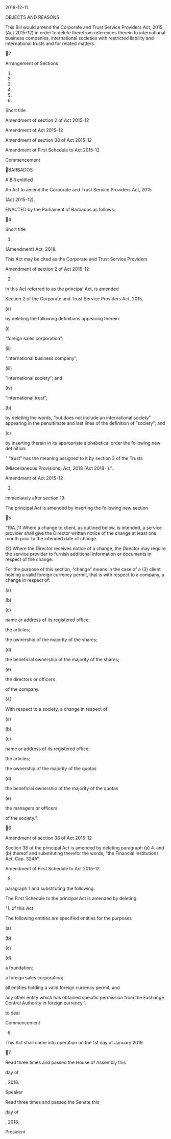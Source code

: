 2018-12-11

OBJECTS AND REASONS

This Bill would amend the Corporate and Trust Service Providers Act, 2015
(Act  2015-12)  in  order  to  delete  therefrom  references  therein  to  international
business  companies,  international  societies  with  restricted  liability  and
international trusts and for related matters.

2

Arrangement of Sections

1.

2.

3.

4.

5.

6.

Short title

Amendment of section 2 of Act 2015-12

Amendment of Act 2015–12

Amendment of section 38 of Act 2015-12

Amendment of First Schedule to Act 2015-12

Commencement

BARBADOS

A Bill entitled

An  Act  to  amend  the  Corporate  and  Trust  Service  Providers  Act,  2015

(Act 2015-12).

ENACTED by the Parliament of Barbados as follows:

4

Short title

1.
(Amendment) Act, 2018.

This Act may be cited as the Corporate and Trust Service Providers

Amendment of section 2 of Act 2015-12

2.
in this Act referred to as the principal Act, is amended

Section 2 of the Corporate and Trust Service Providers Act, 2015,

(a)

by deleting the following definitions appearing therein:

(i)

“foreign sales corporation”;

(ii)

“international business company”;

(iii)

“international society”; and

(iv)

“international trust”;

(b)

by deleting the words, “but does not include an international society”
appearing  in  the  penultimate  and  last  lines  of  the  definition  of
“society”; and

(c)

by  inserting  therein  in  its  appropriate  alphabetical  order  the
following new definition:

“  “trust”  has  the  meaning  assigned  to  it  by  section  3  of  the  Trusts

(Miscellaneous Provisions) Act, 2018 (Act 2018- ).”.

Amendment of Act 2015–12

3.
immediately after section 19:

The principal Act is amended by inserting the following new section

5

“19A.(1)
Where a change to client, as outlined below, is intended, a
service provider shall give the Director written notice of the change at
least one month prior to the intended date of change.

(2)
Where the Director receives notice of a change, the Director may
require  the  service  provider  to  furnish  additional  information  or
documents in respect of the change.

For the purpose of this section, “change” means in the case of a
(3)
client holding a valid foreign currency permit, that is with respect to a
company, a change in respect of:

(a)

(b)

(c)

name or address of its registered office;

the articles;

the ownership of the majority of the shares;

(d)

the beneficial ownership of the majority of the shares;

(e)

the directors or officers

of the company.

(4)

With respect to a society, a change in respect of:

(a)

(b)

(c)

name or address of its registered office;

the articles;

the ownership of the majority of the quotas

(d)

the beneficial ownership of the majority of the quotas

(e)

the managers or officers

of the society.”.

6

Amendment of section 38 of Act 2015-12

Section 38 of the principal Act is amended by deleting paragraph (a)
4.
and (b) thereof and substituting therefor the words, “the Financial Institutions
Act, Cap. 324A”.

Amendment of First Schedule to Act 2015-12

5.
paragraph 1 and substituting the following:

The  First  Schedule  to  the  principal  Act  is  amended  by  deleting

“1.
of this Act

The following entities are specified entities for the purposes

(a)

(b)

(c)

(d)

a foundation;

a foreign sales corporation;

all entities holding a valid foreign currency permit; and

any other entity which has obtained specific permission from
the  Exchange  Control  Authority
in  foreign
currency.”.

to  deal

Commencement

6.

This Act shall come into operation on the 1st day of January 2019.

7

Read three times and passed the House of Assembly this

day of

, 2018.

Speaker

Read three times and passed the Senate this

day of

, 2018.

President

